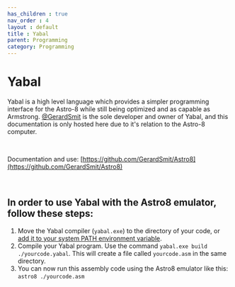 ```yaml
---
has_children : true
nav_order : 4
layout : default
title : Yabal
parent: Programming
category: Programming
---
```


# Yabal

Yabal is a high level language which provides a simpler programming interface for the Astro-8 while still being optimized and as capable as Armstrong. [@GerardSmit](https://github.com/GerardSmit) is the sole developer and owner of Yabal, and this documentation is only hosted here due to it's relation to the Astro-8 computer.

<br>

Documentation and use: [https://github.com/GerardSmit/Astro8](https://github.com/GerardSmit/Astro8)

<br>

## In order to use Yabal with the Astro8 emulator, follow these steps:

1. Move the Yabal compiler (`yabal.exe`) to the directory of your code, or [add it to your system PATH environment variable](https://www.architectryan.com/2018/03/17/add-to-the-path-on-windows-10/).
2. Compile your Yabal program. Use the command `yabal.exe build ./yourcode.yabal`. This will create a file called `yourcode.asm` in the same directory.
3. You can now run this assembly code using the Astro8 emulator like this: `astro8 ./yourcode.asm`


<!----------------------------------------------------------------------------->

[Commands]: Commands


<!---------------------------------[ Buttons ]--------------------------------->

[Button Commands]: https://img.shields.io/badge/Commands-0288D1?style=flat-square&logoColor=white&logo=Betfair
